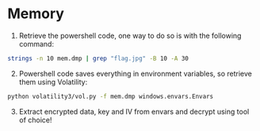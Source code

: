 # Memory

1. Retrieve the powershell code, one way to do so is with the following command:

```bash
strings -n 10 mem.dmp | grep "flag.jpg" -B 10 -A 30
```

2. Powershell code saves everything in environment variables, so retrieve them using Volatility:

```bash
python volatility3/vol.py -f mem.dmp windows.envars.Envars
```

3. Extract encrypted data, key and IV from envars and decrypt using tool of choice!
